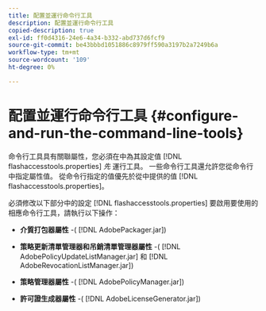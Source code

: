 ```yaml
---
title: 配置並運行命令行工具
description: 配置並運行命令行工具
copied-description: true
exl-id: ff0d4316-24e6-4a34-b332-abd737d6fcf9
source-git-commit: be43bbbd1051886c8979ff590a3197b2a7249b6a
workflow-type: tm+mt
source-wordcount: '109'
ht-degree: 0%

---
```


# 配置並運行命令行工具 {#configure-and-run-the-command-line-tools}

命令行工具具有關聯屬性，您必須在中為其設定值 [!DNL flashaccesstools.properties] *先* 運行工具。 一些命令行工具還允許您從命令行中指定屬性值。 從命令行指定的值優先於從中提供的值 [!DNL flashaccesstools.properties]。

必須修改以下部分中的設定 [!DNL flashaccesstools.properties] 要啟用要使用的相應命令行工具，請執行以下操作：

* **介質打包器屬性** -( [!DNL AdobePackager.jar])

* **策略更新清單管理器和吊銷清單管理器屬性** -( [!DNL AdobePolicyUpdateListManager.jar] 和 [!DNL AdobeRevocationListManager.jar])

* **策略管理器屬性** -( [!DNL AdobePolicyManager.jar])

* **許可證生成器屬性** -( [!DNL AdobeLicenseGenerator.jar])
